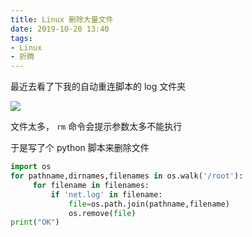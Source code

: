 ```yaml
---
title: Linux 删除大量文件
date: 2019-10-20 13:40
tags:
- Linux
- 折腾
---
```


最近去看了下我的自动重连脚本的 log 文件夹<!--more-->

![](https://cdn.lvcshu.info/img/20191020001.jpg)

文件太多， `rm` 命令会提示参数太多不能执行

于是写了个 python 脚本来删除文件

```python
import os
for pathname,dirnames,filenames in os.walk('/root'):
     for filename in filenames:
         if 'net.log' in filename:
             file=os.path.join(pathname,filename)
             os.remove(file)
print("OK")
```